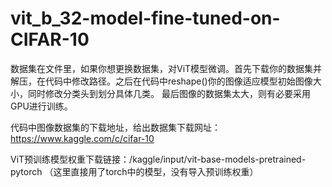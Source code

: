 # vit_b_32-model-fine-tuned-on-CIFAR-10
数据集在文件里，如果你想更换数据集，对ViT模型微调。首先下载你的数据集并解压，在代码中修改路径。之后在代码中reshape()你的图像适应模型初始图像大小，同时修改分类头到划分具体几类。 最后图像的数据集太大，则有必要采用GPU进行训练。

代码中图像数据集的下载地址，给出数据集下载网址：https://www.kaggle.com/c/cifar-10

ViT预训练模型权重下载链接：/kaggle/input/vit-base-models-pretrained-pytorch  （这里直接用了torch中的模型，没有导入预训练权重）
